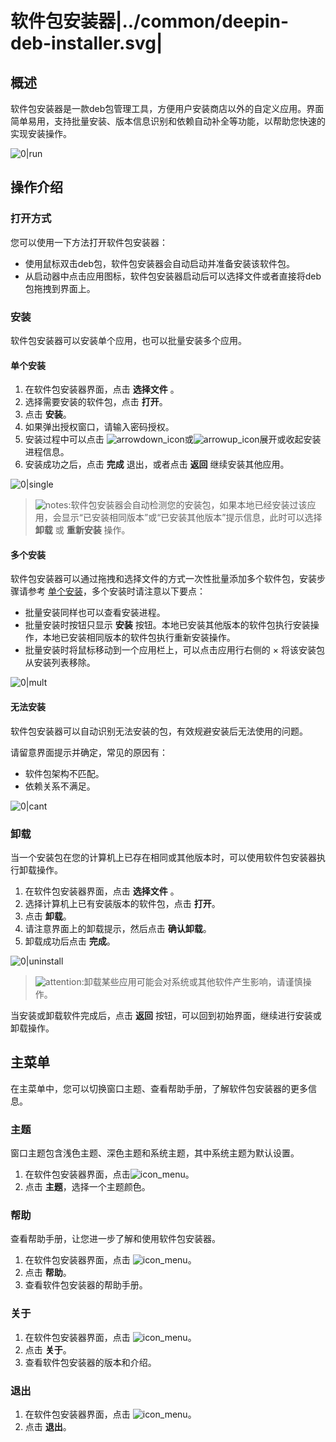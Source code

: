 # 软件包安装器|../common/deepin-deb-installer.svg|

## 概述

软件包安装器是一款deb包管理工具，方便用户安装商店以外的自定义应用。界面简单易用，支持批量安装、版本信息识别和依赖自动补全等功能，以帮助您快速的实现安装操作。

![0|run](jpg/run.png)




## 操作介绍


### 打开方式

您可以使用一下方法打开软件包安装器：

- 使用鼠标双击deb包，软件包安装器会自动启动并准备安装该软件包。
- 从启动器中点击应用图标，软件包安装器启动后可以选择文件或者直接将deb包拖拽到界面上。

### 安装

软件包安装器可以安装单个应用，也可以批量安装多个应用。

#### 单个安装

1.  在软件包安装器界面，点击 **选择文件** 。
2.  选择需要安装的软件包，点击 **打开**。
3.  点击 **安装**。
4.  如果弹出授权窗口，请输入密码授权。
5.  安装过程中可以点击 ![arrowdown_icon](icon/arrowdown_icon.svg)或![arrowup_icon](icon/arrowup_icon.svg)展开或收起安装进程信息。
6.  安装成功之后，点击 **完成** 退出，或者点击 **返回** 继续安装其他应用。

![0|single](jpg/single.png)

>![notes](icon/notes.svg):软件包安装器会自动检测您的安装包，如果本地已经安装过该应用，会显示“已安装相同版本”或“已安装其他版本”提示信息，此时可以选择 **卸载** 或 **重新安装** 操作。




#### 多个安装

软件包安装器可以通过拖拽和选择文件的方式一次性批量添加多个软件包，安装步骤请参考 [单个安装](单个安装)，多个安装时请注意以下要点：

- 批量安装同样也可以查看安装进程。
- 批量安装时按钮只显示 **安装** 按钮。本地已安装其他版本的软件包执行安装操作，本地已安装相同版本的软件包执行重新安装操作。
- 批量安装时将鼠标移动到一个应用栏上，可以点击应用行右侧的 × 将该安装包从安装列表移除。


![0|mult](jpg/multi.png)


#### 无法安装

软件包安装器可以自动识别无法安装的包，有效规避安装后无法使用的问题。

请留意界面提示并确定，常见的原因有：

- 软件包架构不匹配。
- 依赖关系不满足。


![0|cant](jpg/cant.jpg)


### 卸载

当一个安装包在您的计算机上已存在相同或其他版本时，可以使用软件包安装器执行卸载操作。

1. 在软件包安装器界面，点击 **选择文件** 。
2. 选择计算机上已有安装版本的软件包，点击 **打开**。
3. 点击 **卸载**。
4. 请注意界面上的卸载提示，然后点击 **确认卸载**。
5. 卸载成功后点击 **完成**。

![0|uninstall](jpg/uninstall.png)

> ![attention](icon/attention.svg):卸载某些应用可能会对系统或其他软件产生影响，请谨慎操作。



当安装或卸载软件完成后，点击 **返回** 按钮，可以回到初始界面，继续进行安装或卸载操作。

## 主菜单

在主菜单中，您可以切换窗口主题、查看帮助手册，了解软件包安装器的更多信息。

### 主题

窗口主题包含浅色主题、深色主题和系统主题，其中系统主题为默认设置。

1. 在软件包安装器界面，点击![icon_menu](icon/icon_menu.svg)。
2. 点击 **主题**，选择一个主题颜色。

### 帮助

查看帮助手册，让您进一步了解和使用软件包安装器。

1. 在软件包安装器界面，点击 ![icon_menu](icon/icon_menu.svg)。
2. 点击 **帮助**。
3. 查看软件包安装器的帮助手册。


### 关于

1. 在软件包安装器界面，点击 ![icon_menu](icon/icon_menu.svg)。
2. 点击 **关于**。
3. 查看软件包安装器的版本和介绍。


### 退出

1. 在软件包安装器界面，点击 ![icon_menu](icon/icon_menu.svg)。
2. 点击 **退出**。


